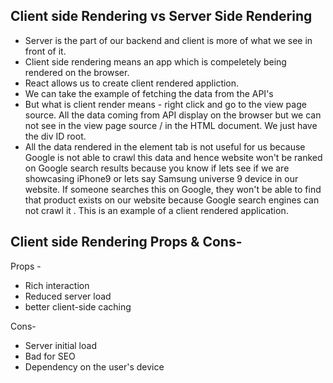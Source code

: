 Client side Rendering vs Server Side Rendering
------------------------------------------------

* Server is the part of our backend and client is more of what we see in front of it.
* Client side rendering means an app which is compeletely being rendered on the browser.
* React allows us to create client rendered appliction.
* We can take the example of fetching the data from the API's
* But what is client render means - right click and go to the view page source. All the data coming from API display on the browser but we can not see in the view page source / in the HTML document. We just have the div ID root.
* All the data rendered in the element tab is not useful for us because Google is not able to crawl this data and hence website won't be ranked on Google search results because you know if lets see if we are showcasing iPhone9 or lets say Samsung universe 9 device in our website. If someone searches this on Google, they won't be able to find that product exists on our website because Google search engines can not crawl it . This is an example of a client rendered application.

Client side Rendering Props & Cons-
------------------------------------
Props - 
* Rich interaction
* Reduced server load
* better client-side caching

Cons-
* Server initial load
* Bad for SEO
* Dependency on the user's device



